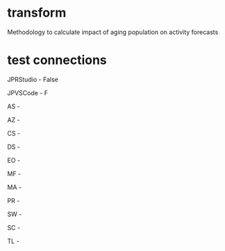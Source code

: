 # transform
Methodology to calculate impact of aging population on activity forecasts

# test connections
JPRStudio - False 

JPVSCode - F

AS - 

AZ - 

CS - 

DS - 

EO - 

MF - 

MA - 

PR - 

SW - 

SC - 

TL - 